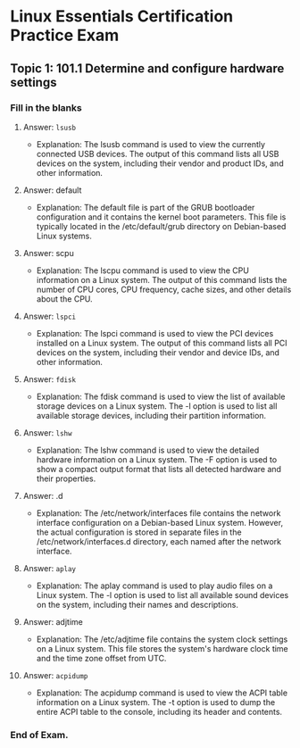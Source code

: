 <link rel="stylesheet" type="text/css" href="../../../style.css">

# Linux Essentials Certification Practice Exam
## Topic 1: 101.1 Determine and configure hardware settings
### Fill in the blanks

1. Answer: ```lsusb```

    - Explanation: The lsusb command is used to view the currently connected USB devices. The output of this command lists all USB devices on the system, including their vendor and product IDs, and other information.

2. Answer: default

    - Explanation: The default file is part of the GRUB bootloader configuration and it contains the kernel boot parameters. This file is typically located in the /etc/default/grub directory on Debian-based Linux systems.

3. Answer: scpu

    - Explanation: The lscpu command is used to view the CPU information on a Linux system. The output of this command lists the number of CPU cores, CPU frequency, cache sizes, and other details about the CPU.

4. Answer: ```lspci```

    - Explanation: The lspci command is used to view the PCI devices installed on a Linux system. The output of this command lists all PCI devices on the system, including their vendor and device IDs, and other information.

5. Answer: ```fdisk```

    - Explanation: The fdisk command is used to view the list of available storage devices on a Linux system. The -l option is used to list all available storage devices, including their partition information.

6. Answer: ```lshw```

    - Explanation: The lshw command is used to view the detailed hardware information on a Linux system. The -F option is used to show a compact output format that lists all detected hardware and their properties.

7. Answer: .d

    - Explanation: The /etc/network/interfaces file contains the network interface configuration on a Debian-based Linux system. However, the actual configuration is stored in separate files in the /etc/network/interfaces.d directory, each named after the network interface.

8. Answer: ```aplay```

    - Explanation: The aplay command is used to play audio files on a Linux system. The -l option is used to list all available sound devices on the system, including their names and descriptions.

9. Answer: adjtime

    - Explanation: The /etc/adjtime file contains the system clock settings on a Linux system. This file stores the system's hardware clock time and the time zone offset from UTC.

10. Answer: ```acpidump```

    - Explanation: The acpidump command is used to view the ACPI table information on a Linux system. The -t option is used to dump the entire ACPI table to the console, including its header and contents.

### End of Exam.

